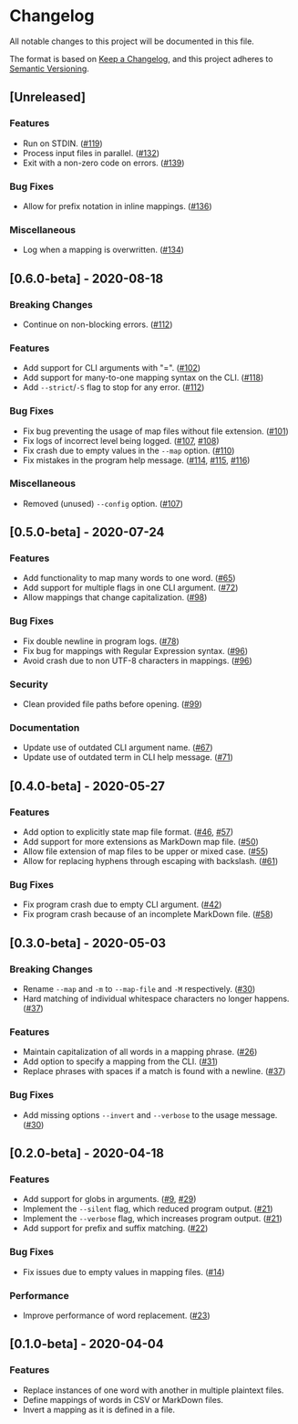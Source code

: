 # Changelog

All notable changes to this project will be documented in this file.

The format is based on [Keep a Changelog], and this project adheres to [Semantic
Versioning].

## [Unreleased]

### Features

- Run on STDIN. ([#119])
- Process input files in parallel. ([#132])
- Exit with a non-zero code on errors. ([#139])

### Bug Fixes

- Allow for prefix notation in inline mappings. ([#136])

### Miscellaneous

- Log when a mapping is overwritten. ([#134])

## [0.6.0-beta] - 2020-08-18

### Breaking Changes

- Continue on non-blocking errors. ([#112])

### Features

- Add support for CLI arguments with "=". ([#102])
- Add support for many-to-one mapping syntax on the CLI. ([#118])
- Add `--strict`/`-S` flag to stop for any error. ([#112])

### Bug Fixes

- Fix bug preventing the usage of map files without file extension. ([#101])
- Fix logs of incorrect level being logged. ([#107], [#108])
- Fix crash due to empty values in the `--map` option. ([#110])
- Fix mistakes in the program help message. ([#114], [#115], [#116])

### Miscellaneous

- Removed (unused) `--config` option. ([#107])

## [0.5.0-beta] - 2020-07-24

### Features

- Add functionality to map many words to one word. ([#65])
- Add support for multiple flags in one CLI argument. ([#72])
- Allow mappings that change capitalization. ([#98])

### Bug Fixes

- Fix double newline in program logs. ([#78])
- Fix bug for mappings with Regular Expression syntax. ([#96])
- Avoid crash due to non UTF-8 characters in mappings. ([#96])

### Security

- Clean provided file paths before opening. ([#99])

### Documentation

- Update use of outdated CLI argument name. ([#67])
- Update use of outdated term in CLI help message. ([#71])

## [0.4.0-beta] - 2020-05-27

### Features

- Add option to explicitly state map file format. ([#46], [#57])
- Add support for more extensions as MarkDown map file. ([#50])
- Allow file extension of map files to be upper or mixed case. ([#55])
- Allow for replacing hyphens through escaping with backslash. ([#61])

### Bug Fixes

- Fix program crash due to empty CLI argument. ([#42])
- Fix program crash because of an incomplete MarkDown file. ([#58])

## [0.3.0-beta] - 2020-05-03

### Breaking Changes

- Rename `--map` and `-m` to `--map-file` and `-M` respectively. ([#30])
- Hard matching of individual whitespace characters no longer happens. ([#37])

### Features

- Maintain capitalization of all words in a mapping phrase. ([#26])
- Add option to specify a mapping from the CLI. ([#31])
- Replace phrases with spaces if a match is found with a newline. ([#37])

### Bug Fixes

- Add missing options `--invert` and `--verbose` to the usage message. ([#30])

## [0.2.0-beta] - 2020-04-18

### Features

- Add support for globs in arguments. ([#9], [#29])
- Implement the `--silent` flag, which reduced program output. ([#21])
- Implement the `--verbose` flag, which increases program output. ([#21])
- Add support for prefix and suffix matching. ([#22])

### Bug Fixes

- Fix issues due to empty values in mapping files. ([#14])

### Performance

- Improve performance of word replacement. ([#23])

## [0.1.0-beta] - 2020-04-04

### Features

- Replace instances of one word with another in multiple plaintext files.
- Define mappings of words in CSV or MarkDown files.
- Invert a mapping as it is defined in a file.

[keep a changelog]: https://keepachangelog.com/en/1.0.0/
[semantic versioning]: https://semver.org/spec/v2.0.0.html
[#9]: https://github.com/ericcornelissen/wordrow/pull/9
[#14]: https://github.com/ericcornelissen/wordrow/pull/14
[#22]: https://github.com/ericcornelissen/wordrow/pull/22
[#21]: https://github.com/ericcornelissen/wordrow/pull/21
[#23]: https://github.com/ericcornelissen/wordrow/pull/23
[#26]: https://github.com/ericcornelissen/wordrow/pull/26
[#29]: https://github.com/ericcornelissen/wordrow/pull/29
[#30]: https://github.com/ericcornelissen/wordrow/pull/30
[#31]: https://github.com/ericcornelissen/wordrow/pull/31
[#37]: https://github.com/ericcornelissen/wordrow/pull/37
[#42]: https://github.com/ericcornelissen/wordrow/pull/42
[#46]: https://github.com/ericcornelissen/wordrow/pull/46
[#50]: https://github.com/ericcornelissen/wordrow/pull/50
[#55]: https://github.com/ericcornelissen/wordrow/pull/55
[#57]: https://github.com/ericcornelissen/wordrow/pull/57
[#58]: https://github.com/ericcornelissen/wordrow/pull/58
[#61]: https://github.com/ericcornelissen/wordrow/pull/61
[#65]: https://github.com/ericcornelissen/wordrow/pull/65
[#67]: https://github.com/ericcornelissen/wordrow/pull/67
[#71]: https://github.com/ericcornelissen/wordrow/pull/71
[#72]: https://github.com/ericcornelissen/wordrow/pull/72
[#78]: https://github.com/ericcornelissen/wordrow/pull/78
[#96]: https://github.com/ericcornelissen/wordrow/pull/96
[#98]: https://github.com/ericcornelissen/wordrow/pull/98
[#99]: https://github.com/ericcornelissen/wordrow/pull/99
[#101]: https://github.com/ericcornelissen/wordrow/pull/101
[#102]: https://github.com/ericcornelissen/wordrow/pull/102
[#107]: https://github.com/ericcornelissen/wordrow/pull/107
[#108]: https://github.com/ericcornelissen/wordrow/pull/108
[#110]: https://github.com/ericcornelissen/wordrow/pull/110
[#112]: https://github.com/ericcornelissen/wordrow/pull/112
[#114]: https://github.com/ericcornelissen/wordrow/pull/114
[#115]: https://github.com/ericcornelissen/wordrow/pull/115
[#116]: https://github.com/ericcornelissen/wordrow/pull/116
[#118]: https://github.com/ericcornelissen/wordrow/pull/118
[#119]: https://github.com/ericcornelissen/wordrow/pull/119
[#132]: https://github.com/ericcornelissen/wordrow/pull/132
[#134]: https://github.com/ericcornelissen/wordrow/pull/134
[#136]: https://github.com/ericcornelissen/wordrow/pull/136
[#139]: https://github.com/ericcornelissen/wordrow/pull/139
